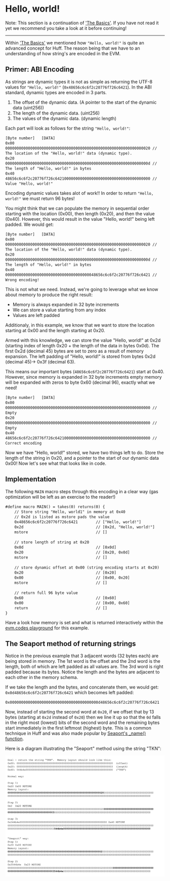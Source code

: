 # Hello, world!

Note: This section is a continuation of ['The Basics'](/tutorial/the-basics/). If you have not read it yet we recommend you take a look at it before continuing!

---


Within ['The Basics'](/tutorial/the-basics/) we mentioned how `"Hello, world!"` is quite an advanced concept for Huff. The reason being that we have to an understanding of how string's are encoded in the EVM.
## Primer: ABI Encoding
As strings are dynamic types it is not as simple as returning the UTF-8 values for `"Hello, world!"` (`0x48656c6c6f2c20776f726c6421`). In the ABI standard, dynamic types are encoded in 3 parts.
1. The offset of the dynamic data. (A pointer to the start of the dynamic data (uint256))
2. The length of the dynamic data. (uint256)
3. The values of the dynamic data. (dynamic length)

Each part will look as follows for the string `"Hello, world!"`:
```
[Byte number]   [DATA]
0x00            0000000000000000000000000000000000000000000000000000000000000020 // The location of the "Hello, world!" data (dynamic type).
0x20            000000000000000000000000000000000000000000000000000000000000000d // The length of "Hello, world!" in bytes
0x40            48656c6c6f2c20776f726c642100000000000000000000000000000000000000 // Value "Hello, world!"
```

Encoding dynamic values takes alot of work!! In order to return `"Hello, world!"` we must return 96 bytes!

You might think that we can populate the memory in sequential order starting with the location (0x00), then length (0x20), and then the value (0x40). However, this would result in the value "Hello, world!" being left padded. We would get:
```
[Byte number]   [DATA]
0x00            0000000000000000000000000000000000000000000000000000000000000020 // The location of the "Hello, world!" data (dynamic type).
0x20            000000000000000000000000000000000000000000000000000000000000000d // The length of "Hello, world!" in bytes
0x40            0000000000000000000000000000000000000048656c6c6f2c20776f726c6421 // Wrong encoding!
```
This is not what we need. Instead, we're going to leverage what we know about memory to produce the right result:
- Memory is always expanded in 32 byte increments
- We can store a value starting from any index
- Values are left padded

Additionaly, in this example, we know that we want to store the location starting at 0x00 and the length starting at 0x20.

Armed with this knowledge, we can store the value "Hello, world!" at 0x2d (starting index of length 0x20 + the length of the data in bytes 0x0d). The first 0x2d (decimal 45) bytes are set to zero as a result of memory expansion. The left padding of "Hello, world!" is stored from bytes 0x2d (decimal 45)-> 0x3f (decimal 63).

This means our important bytes (`48656c6c6f2c20776f726c6421`) start at 0x40. However, since memory is expanded in 32 byte increments empty memory will be expanded with zeros to byte 0x60 (decimal 96), exactly what we need!
```
[Byte number]   [DATA]
0x00            0000000000000000000000000000000000000000000000000000000000000000 // Empty
0x20            0000000000000000000000000000000000000000000000000000000000000000 // Empty
0x40            48656c6c6f2c20776f726c642100000000000000000000000000000000000000 // Correct encoding
```

Now we have "Hello, world!" stored, we have two things left to do. Store the length of the string in 0x20, and a pointer to the start of our dynamic data 0x00! Now let's see what that looks like in code.

## Implementation
The following `MAIN` macro steps through this encoding in a clear way (gas optimization will be left as an exercise to the reader!)
```
#define macro MAIN() = takes(0) returns(0) {
    // Store string "Hello, world1" in memory at 0x40
    // 0x2d is listed as mstore pads the value
    0x48656c6c6f2c20776f726c6421        // ["Hello, world!"]
    0x2d                                // [0x2d, "Hello, world!"]
    mstore                              // []

    // store length of string at 0x20
    0x0d                                // [0x0d]
    0x20                                // [0x20, 0x0d]
    mstore                              // []

    // store dynamic offset at 0x00 (string encoding starts at 0x20)
    0x20                                // [0x20]
    0x00                                // [0x00, 0x20]
    mstore                              // []

    // return full 96 byte value
    0x60                                // [0x60]
    0x00                                // [0x00, 0x60]
    return                              // []
}
```

Have a look how memory is set and what is returned interactively within the [evm.codes playground](https://www.evm.codes/playground?unit=Wei&codeType=Bytecode&code='6c48656c6c6f2c20776f726c6421~2dz0d~20z20~00z~~00f3'~60z52~%01z~_) for this example.

## The Seaport method of returning strings

Notice in the previous example that 3 adjacent words (32 bytes each) are being stored in memory.  The 1st word is the offset and the 2nd word is the length, both of which are left padded as all values are.  The 3rd word is right padded because its bytes.  Notice the length and the bytes are adjacent to each other in the memory schema.

If we take the length and the bytes, and concatenate them, we would get: `0x0d48656c6c6f2c20776f726c6421` which becomes left padded:

```
0x000000000000000000000000000000000000000d48656c6c6f2c20776f726c6421
```

Now, instead of starting the second word at `0x20`, if we offset that by 13 bytes (starting at `0x2d` instead of `0x20`) then we line it up so that the `0d` falls in the right most (lowest) bits of the second word and the remaining bytes start immediately in the first leftmost (highest) byte.  This is a common technique in Huff and was also made popular by [Seaport's _name() function](https://github.com/ProjectOpenSea/seaport/blob/fb1c3bf4c25a32ae90f776652a8b2b07d5df52cf/contracts/Seaport.sol#L95-L108).

Here is a diagram illustrating the "Seaport" method using the string "TKN":

![The "Seaport" method](../../.vuepress/public/Seaport.png)
